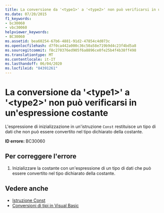 ```yaml
---
title: La conversione da '<type1>' a '<type2>' non può verificarsi in un'espressione costante
ms.date: 07/20/2015
f1_keywords:
- bc30060
- vbc30060
helpviewer_keywords:
- BC30060
ms.assetid: bea60254-67b6-4881-91d2-47854c4d073c
ms.openlocfilehash: d7f0ca442a000c36c50a58e719b9d4c23f4bd5a8
ms.sourcegitcommit: f8c270376ed905f6a8896ce0fe25b4f4b38ff498
ms.translationtype: MT
ms.contentlocale: it-IT
ms.lasthandoff: 06/04/2020
ms.locfileid: "84391261"
---
```

# <a name="conversion-from-type1-to-type2-cannot-occur-in-a-constant-expression"></a>La conversione da '\<type1>' a '\<type2>' non può verificarsi in un'espressione costante
L'espressione di inizializzazione in un'istruzione `Const` restituisce un tipo di dati che non può essere convertito nel tipo dichiarato della costante.  
  
 **ID errore:** BC30060  
  
## <a name="to-correct-this-error"></a>Per correggere l'errore  
  
1. Inizializzare la costante con un'espressione di un tipo di dati che può essere convertito nel tipo dichiarato della costante.  
  
## <a name="see-also"></a>Vedere anche

- [Istruzione Const](../language-reference/statements/const-statement.md)
- [Conversioni di tipi in Visual Basic](../programming-guide/language-features/data-types/type-conversions.md)
